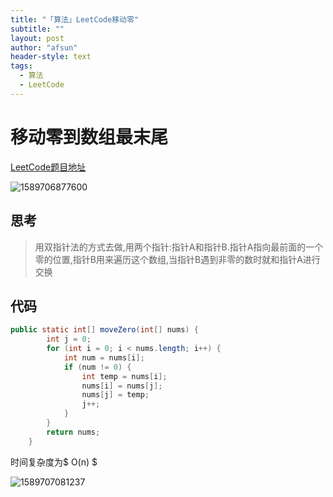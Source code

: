 ```yaml
---
title: "「算法」LeetCode移动零"
subtitle: ""
layout: post
author: "afsun"
header-style: text
tags:
  - 算法
  - LeetCode
---
```


# 移动零到数组最末尾

[LeetCode题目地址](<https://leetcode-cn.com/problems/move-zeroes/>)

![1589706877600](http://tuchuansun.oss-cn-hangzhou.aliyuncs.com/typora/202005/17/171438-604039.png)

## 思考

> 用双指针法的方式去做,用两个指针:指针A和指针B.指针A指向最前面的一个零的位置,指针B用来遍历这个数组,当指针B遇到非零的数时就和指针A进行交换

## 代码

```java
public static int[] moveZero(int[] nums) {
        int j = 0;
        for (int i = 0; i < nums.length; i++) {
            int num = nums[i];
            if (num != 0) {
                int temp = nums[i];
                nums[i] = nums[j];
                nums[j] = temp;
                j++;
            }
        }
        return nums;
    }
```

时间复杂度为$ O(n) $

![1589707081237](http://tuchuansun.oss-cn-hangzhou.aliyuncs.com/typora/202005/17/171802-394951.png)